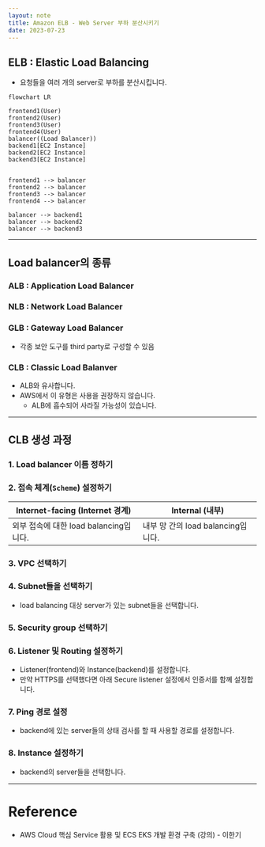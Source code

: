 ```yaml
---
layout: note
title: Amazon ELB - Web Server 부하 분산시키기
date: 2023-07-23
---
```





## ELB : Elastic Load Balancing

- 요청들을 여러 개의 server로 부하를 분산시킵니다.

```mermaid
flowchart LR

frontend1(User)
frontend2(User)
frontend3(User)
frontend4(User)
balancer((Load Balancer))
backend1[EC2 Instance]
backend2[EC2 Instance]
backend3[EC2 Instance]


frontend1 --> balancer
frontend2 --> balancer
frontend3 --> balancer
frontend4 --> balancer

balancer --> backend1
balancer --> backend2
balancer --> backend3
```




---




## Load balancer의 종류


### ALB : Application Load Balancer


### NLB : Network Load Balancer


### GLB : Gateway Load Balancer

- 각종 보안 도구를 third party로 구성할 수 있음


### CLB : Classic Load Balanver

- ALB와 유사합니다.
- AWS에서 이 유형은 사용을 권장하지 않습니다.
    - ALB에 흡수되어 사라질 가능성이 있습니다.




---




## CLB 생성 과정


### 1. Load balancer 이름 정하기


### 2. 접속 체계(`Scheme`) 설정하기

| Internet-facing (Internet 경계) | Internal (내부) |
| --- | --- |
| 외부 접속에 대한 load balancing입니다. | 내부 망 간의 load balancing입니다. |


### 3. VPC 선택하기


### 4. Subnet들을 선택하기

- load balancing 대상 server가 있는 subnet들을 선택합니다.


### 5. Security group 선택하기


### 6. Listener 및 Routing 설정하기

- Listener(frontend)와 Instance(backend)를 설정합니다.
- 만약 HTTPS를 선택했다면 아래 Secure listener 설정에서 인증서를 함꼐 설정합니다.


### 7. Ping 경로 설정

- backend에 있는 server들의 상태 검사를 할 때 사용할 경로를 설정합니다.


### 8. Instance 설정하기

- backend의 server들을 선택합니다.




---




# Reference

- AWS Cloud 핵심 Service 활용 및 ECS EKS 개발 환경 구축 (강의) - 이한기
